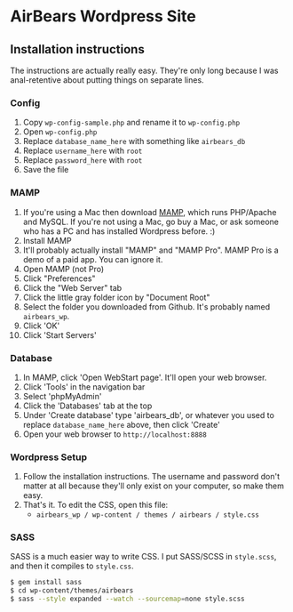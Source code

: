 # AirBears Wordpress Site

## Installation instructions

The instructions are actually really easy. They're only long because I was anal-retentive about putting things on separate lines.

### Config

1. Copy `wp-config-sample.php` and rename it to `wp-config.php`
1. Open `wp-config.php`
1. Replace `database_name_here` with something like `airbears_db`
1. Replace `username_here` with `root`
1. Replace `password_here` with `root`
1. Save the file

### MAMP

1. If you're using a Mac then download [MAMP](https://www.mamp.info/en/), which runs PHP/Apache and MySQL. If you're not using a Mac, go buy a Mac, or ask someone who has a PC and has installed Wordpress before. :)
1. Install MAMP
1. It'll probably actually install "MAMP" and "MAMP Pro". MAMP Pro is a demo of a paid app. You can ignore it.
1. Open MAMP (not Pro)
1. Click "Preferences"
1. Click the "Web Server" tab
1. Click the little gray folder icon by "Document Root"
1. Select the folder you downloaded from Github. It's probably named `airbears_wp`.
1. Click 'OK'
1. Click 'Start Servers'

### Database

1. In MAMP, click 'Open WebStart page'. It'll open your web browser.
1. Click 'Tools' in the navigation bar
1. Select 'phpMyAdmin'
1. Click the 'Databases' tab at the top
1. Under 'Create database' type 'airbears_db', or whatever you used to replace `database_name_here` above, then click 'Create'
1. Open your web browser to `http://localhost:8888`

### Wordpress Setup

1. Follow the installation instructions. The username and password don't matter at all because they'll only exist on your computer, so make them easy.
1. That's it. To edit the CSS, open this file:
	* `airbears_wp / wp-content / themes / airbears / style.css`

### SASS

SASS is a much easier way to write CSS. I put SASS/SCSS in `style.scss`, and then it compiles to `style.css`.

```sh
$ gem install sass
$ cd wp-content/themes/airbears
$ sass --style expanded --watch --sourcemap=none style.scss
```

